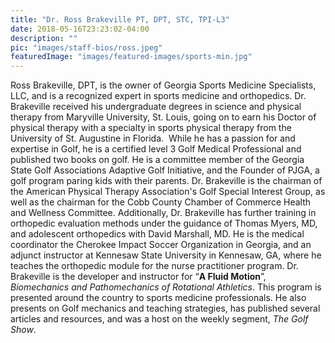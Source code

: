 ```yaml
---
title: "Dr. Ross Brakeville PT, DPT, STC, TPI-L3"
date: 2018-05-16T23:23:02-04:00
description: ""
pic: "images/staff-bios/ross.jpeg"
featuredImage: "images/featured-images/sports-min.jpg"
---
```


Ross Brakeville, DPT, is the owner of Georgia Sports Medicine Specialists, LLC, and is a recognized expert in sports medicine and orthopedics. Dr. Brakeville received his undergraduate degrees in science and physical therapy from Maryville University, St. Louis, going on to earn his Doctor of physical therapy with a specialty in sports physical therapy from the University of St. Augustine in Florida.  While he has a passion for and expertise in Golf, he is a certified level 3 Golf Medical Professional and published two books on golf. He is a committee member of the Georgia State Golf Associations Adaptive Golf Initiative, and the Founder of PJGA, a golf program paring kids with their parents. Dr. Brakeville is the chairman of the American Physical Therapy Association's Golf Special Interest Group, as well as the chairman for the Cobb County Chamber of Commerce Health and Wellness Committee. Additionally, Dr. Brakeville has further training in orthopedic evaluation methods under the guidance of Thomas Myers, MD, and adolescent orthopedics with David Marshall, MD. He is the medical coordinator the Cherokee Impact Soccer Organization in Georgia, and an adjunct instructor at Kennesaw State University in Kennesaw, GA, where he teaches the orthopedic module for the nurse practitioner program. Dr. Brakeville is the developer and instructor for “**A Fluid Motion**”, _Biomechanics and Pathomechanics of Rotational Athletics_. This program is presented around the country to sports medicine professionals. He also presents on Golf mechanics and teaching strategies, has published several articles and resources, and was a host on the weekly segment, _The Golf Show_.
